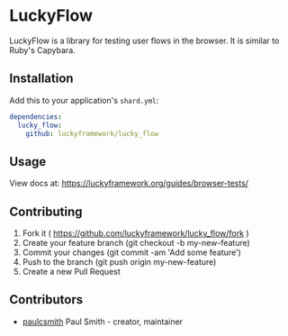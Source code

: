 # LuckyFlow

LuckyFlow is a library for testing user flows in the browser. It is similar to
Ruby's Capybara.

## Installation

Add this to your application's `shard.yml`:

```yaml
dependencies:
  lucky_flow:
    github: luckyframework/lucky_flow
```

## Usage

View docs at: https://luckyframework.org/guides/browser-tests/

## Contributing

1.  Fork it ( https://github.com/luckyframework/lucky_flow/fork )
2.  Create your feature branch (git checkout -b my-new-feature)
3.  Commit your changes (git commit -am 'Add some feature')
4.  Push to the branch (git push origin my-new-feature)
5.  Create a new Pull Request

## Contributors

* [paulcsmith](https://github.com/paulcsmith) Paul Smith - creator, maintainer
